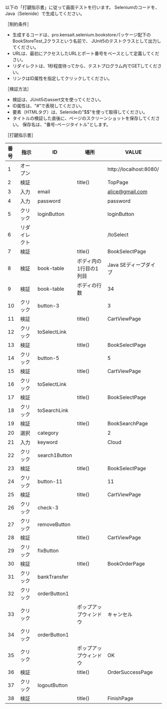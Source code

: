 以下の「打鍵指示書」に従って画面テストを行います。
Seleniumのコードを、Java（Selenide）で生成してください。

［制約条件］

* 生成するコードは、pro.kensait.selenium.bookstoreパッケージ配下のBookStoreTest_2クラスという名前で、
  JUnit5のテストクラスとして出力してください。
* URLは、最初にアクセスしたURLとポート番号をベースとして定義してください。
* リダイレクトは、1秒程度待ってから、テストプログラム内でGETしてください。
* リンクはID属性を指定してクリックしてください。

［検証方法］

* 検証は、JUnit5のassert文を使ってください。
* ID属性は、"#"で表現してください。
* 要素（HTMLタグ）は、Selenideの"$$"を使って取得してください。
* タイトルの検証した直後に、ページのスクリーンショットを保存してください。
  保存名は、"番号-ページタイトル"とします。

［打鍵指示書］

|番号|指示|ID|場所|VALUE|
|:--|--|--|--|--|
|1|オープン|||http://localhost:8080/|
|2|検証||title()|TopPage|
|3|入力|email||alice@gmail.com|
|4|入力|password||password|
|5|クリック|loginButton||loginButton|
|6|リダイレクト|||/toSelect|
|7|検証||title()|BookSelectPage|
|8|検証|book-table|ボディ内の1行目の1列目|Java SEディープダイブ|
|9|検証|book-table|ボディの行数|34|
|10|クリック|button-3||3|
|11|検証||title()|CartViewPage|
|12|クリック|toSelectLink|||
|13|検証||title()|BookSelectPage|
|14|クリック|button-5||5|
|15|検証||title()|CartViewPage|
|16|クリック|toSelectLink|||
|17|検証||title()|BookSelectPage|
|18|クリック|toSearchLink|||
|19|検証||title()|BookSearchPage|
|20|選択|category||2|
|21|入力|keyword||Cloud|
|22|クリック|search1Button|||
|23|検証||title()|BookSelectPage|
|24|クリック|button-11||11|
|25|検証||title()|CartViewPage|
|26|クリック|check-3|||
|27|クリック|removeButton|||
|28|検証||title()|CartViewPage|
|29|クリック|fixButton|||
|30|検証||title()|BookOrderPage|
|31|クリック|bankTransfer|||
|32|クリック|orderButton1|||
|33|クリック||ポップアップウィンドウ|キャンセル|
|34|クリック|orderButton1|||
|35|クリック||ポップアップウィンドウ|OK|
|36|検証||title()|OrderSuccessPage|
|37|クリック|logoutButton|||
|38|検証||title()|FinishPage|


